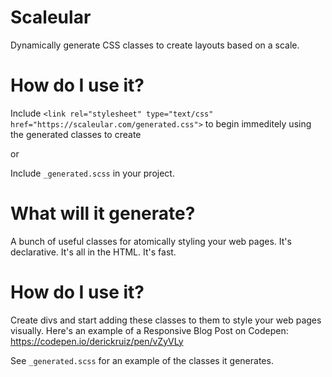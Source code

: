 # Scaleular
Dynamically generate CSS classes to create layouts based on a scale.

# How do I use it?

Include `<link rel="stylesheet" type="text/css" href="https://scaleular.com/generated.css">` to begin immeditely using the generated classes to create

or

Include `_generated.scss` in your project.

# What will it generate?


A bunch of useful classes for atomically styling your web pages. It's declarative. It's all in the HTML. It's fast.

# How do I use it?

Create divs and start adding these classes to them to style your web pages visually.
Here's an example of a Responsive Blog Post on Codepen: https://codepen.io/derickruiz/pen/vZyVLy

See `_generated.scss` for an example of the classes it generates.
